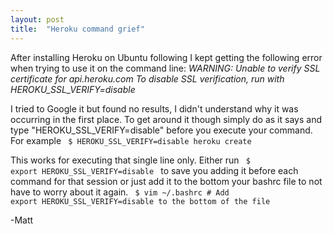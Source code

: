 ```yaml
---
layout: post
title:  "Heroku command grief"
---
```


After installing Heroku on Ubuntu following I kept getting the following error when trying to use it on the command line:
<i>
WARNING: Unable to verify SSL certificate for api.heroku.com
To disable SSL verification, run with HEROKU_SSL_VERIFY=disable
</i>

I tried to Google it but found no results, I didn't understand why it was occurring in the first place. To get around it though simply do as it says and type "HEROKU_SSL_VERIFY=disable" before you execute your command. For example
<code>
$ HEROKU_SSL_VERIFY=disable heroku create
</code>

This works for executing that single line only. Either run
<code> $ export HEROKU_SSL_VERIFY=disable </code>
to save you adding it before each command for that session or just add it to the bottom your bashrc file to not have to worry about it again.
<code> $ vim ~/.bashrc # Add export HEROKU_SSL_VERIFY=disable to the bottom of the file </code>

-Matt
